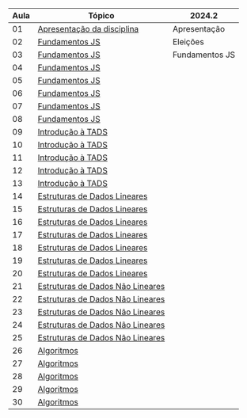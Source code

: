 | Aula | Tópico                                                             | 2024.2
|------|--------------------------------------------------------------------|-------|
| 01   | [Apresentação da disciplina ](./README.md)                         | Apresentação
| 02   |  [Fundamentos JS](./01-fundamentos-js/)                            | Eleições
| 03   | [Fundamentos JS](./01-fundamentos-js/)                             | Fundamentos JS
| 04   |  [Fundamentos JS](./01-fundamentos-js/)                            | 
| 05   | [Fundamentos JS](./01-fundamentos-js/)                             | 
| 06   |  [Fundamentos JS](./01-fundamentos-js/)                            |  
| 07   | [Fundamentos JS](./01-fundamentos-js/)                             | 
| 08   |  [Fundamentos JS](./01-fundamentos-js/)                            | 
| 09   |  [Introdução à TADS ](./01-fundamentos-js/)                        | 
| 10   |  [Introdução à TADS  ](./01-fundamentos-js/)                       | 
| 11   |  [Introdução à TADS ](./01-fundamentos-js/)                        | 
| 12   |  [Introdução à TADS](./01-fundamentos-js/)                         | 
| 13   |  [Introdução à TADS](./01-fundamentos-js/)                         | 
| 14   |  [Estruturas de Dados Lineares](./01-fundamentos-js/)              | 
| 15   |  [Estruturas de Dados Lineares](./01-fundamentos-js/)              | 
| 16   |  [Estruturas de Dados Lineares](./01-fundamentos-js/)              | 
| 17   |  [Estruturas de Dados Lineares](./01-fundamentos-js/)              | 
| 18   |  [Estruturas de Dados Lineares](./01-fundamentos-js/)              | 
| 19   |  [Estruturas de Dados Lineares](./01-fundamentos-js/)              | 
| 20   |  [Estruturas de Dados Lineares](./01-fundamentos-js/)              | 
| 21   |  [Estruturas de Dados Não Lineares](./01-fundamentos-js/)          | 
| 22   |  [Estruturas de Dados Não Lineares](./01-fundamentos-js/)          | 
| 23   |  [Estruturas de Dados Não Lineares](./01-fundamentos-js/)          | 
| 24   |  [Estruturas de Dados Não Lineares](./01-fundamentos-js/)          | 
| 25   |  [Estruturas de Dados Não Lineares](./01-fundamentos-js/)          | 
| 26   |  [Algoritmos](./01-fundamentos-js/)                                | 
| 27   |  [Algoritmos](./01-fundamentos-js/)                                | 
| 28   |  [Algoritmos](./01-fundamentos-js/)                                | 
| 29   |  [Algoritmos](./01-fundamentos-js/)                                | 
| 30   |  [Algoritmos](./01-fundamentos-js/)                                | 
